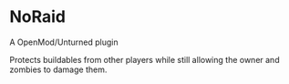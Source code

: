 # NoRaid
A OpenMod/Unturned plugin

Protects buildables from other players while still allowing the owner and zombies to damage them.
